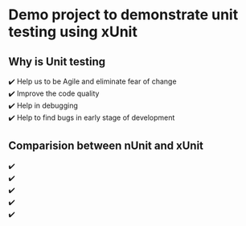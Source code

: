# Demo project to demonstrate unit testing using xUnit

## Why is Unit testing

:heavy_check_mark: Help us to be Agile and eliminate fear of change  
:heavy_check_mark: Improve the code quality  
:heavy_check_mark: Help in debugging  
:heavy_check_mark: Help to find bugs in early stage of development  



## Comparision between nUnit and xUnit
:heavy_check_mark:   
:heavy_check_mark:   
:heavy_check_mark:   
:heavy_check_mark:   
:heavy_check_mark:   
